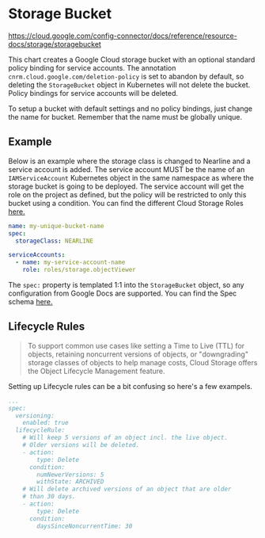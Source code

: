 # Storage Bucket
https://cloud.google.com/config-connector/docs/reference/resource-docs/storage/storagebucket

This chart creates a Google Cloud storage bucket with an optional standard policy binding for service accounts.
The annotation `cnrm.cloud.google.com/deletion-policy` is set to abandon by default, so deleting the `StorageBucket` object in Kubernetes will not delete the bucket.
Policy bindings for service accounts will be deleted.

To setup a bucket with default settings and no policy bindings, just change the name for bucket. Remember that the name must be globally unique.

## Example

Below is an example where the storage class is changed to Nearline and a service account is added.
The service account MUST be the name of an `IAMServiceAccount` Kubernetes object in the same namespace as where the storage bucket is going to be deployed.
The service account will get the role on the project as defined, but the policy will be restricted to only this bucket using a condition. You can find the different Cloud Storage Roles [here.](https://cloud.google.com/iam/docs/understanding-roles#cloud-storage-roles)

```yaml
name: my-unique-bucket-name
spec:
  storageClass: NEARLINE

serviceAccounts:
  - name: my-service-account-name
    role: roles/storage.objectViewer
```

The `spec:` property is templated 1:1 into the `StorageBucket` object, so any configuration from Google Docs are supported. You can find the Spec schema [here.](https://cloud.google.com/config-connector/docs/reference/resource-docs/storage/storagebucket#schema)

## Lifecycle Rules

>To support common use cases like setting a Time to Live (TTL) for objects, retaining noncurrent versions of objects, or "downgrading" storage classes of objects to help manage costs, Cloud Storage offers the Object Lifecycle Management feature.

Setting up Lifecycle rules can be a bit confusing so here's a few exampels.

```yaml
...
spec:
  versioning:
    enabled: true
  lifecycleRule:
    # Will keep 5 versions of an object incl. the live object.
    # Older versions will be deleted.
    - action:
        type: Delete
      condition:
        numNewerVersions: 5
        withState: ARCHIVED
    # Will delete archived versions of an object that are older
    # than 30 days.
    - action:
        type: Delete
      condition:
        daysSinceNoncurrentTime: 30
```
